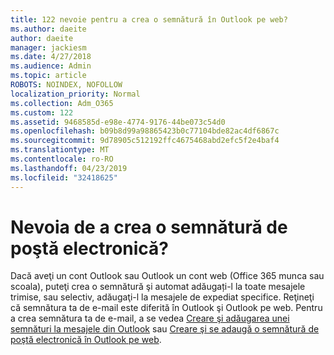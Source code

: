 ```yaml
---
title: 122 nevoie pentru a crea o semnătură în Outlook pe web?
ms.author: daeite
author: daeite
manager: jackiesm
ms.date: 4/27/2018
ms.audience: Admin
ms.topic: article
ROBOTS: NOINDEX, NOFOLLOW
localization_priority: Normal
ms.collection: Adm_O365
ms.custom: 122
ms.assetid: 9468585d-e98e-4774-9176-44be073c54d0
ms.openlocfilehash: b09b8d99a98865423b0c77104bde82ac4df6867c
ms.sourcegitcommit: 9d78905c512192ffc4675468abd2efc5f2e4baf4
ms.translationtype: MT
ms.contentlocale: ro-RO
ms.lasthandoff: 04/23/2019
ms.locfileid: "32418625"
---
```

# <a name="need-to-create-an-email-signature"></a>Nevoia de a crea o semnătură de poştă electronică?

Dacă aveţi un cont Outlook sau Outlook un cont web (Office 365 munca sau scoala), puteţi crea o semnătură şi automat adăugați-l la toate mesajele trimise, sau selectiv, adăugaţi-l la mesajele de expediat specifice. Reţineţi că semnătura ta de e-mail este diferită în Outlook şi Outlook pe web. Pentru a crea semnătura ta de e-mail, a se vedea [Creare şi adăugarea unei semnături la mesajele din Outlook](https://support.office.com/article/8ee5d4f4-68fd-464a-a1c1-0e1c80bb27f2.aspx) sau [Creare şi se adaugă o semnătură de poştă electronică în Outlook pe web](https://support.office.com/article/5ff9dcfd-d3f1-447b-b2e9-39f91b074ea3.aspx).

